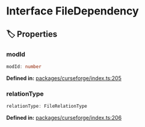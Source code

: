 # Interface FileDependency

## 🏷️ Properties

### modId

```ts
modId: number
```
<p style="font-size: 14px; color: var(--vp-c-text-2)">
<strong>Defined in:</strong> <a href="https://github.com/voxelum/minecraft-launcher-core-node/blob/master/packages/curseforge/index.ts#L205" target="_blank" rel="noreferrer">packages/curseforge/index.ts:205</a>
</p>


### relationType

```ts
relationType: FileRelationType
```
<p style="font-size: 14px; color: var(--vp-c-text-2)">
<strong>Defined in:</strong> <a href="https://github.com/voxelum/minecraft-launcher-core-node/blob/master/packages/curseforge/index.ts#L206" target="_blank" rel="noreferrer">packages/curseforge/index.ts:206</a>
</p>


